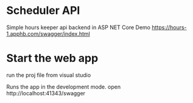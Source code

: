 # Scheduler API

Simple hours keeper api backend in ASP NET Core
Demo https://hours-1.apphb.com/swagger/index.html

# Start the web app

run the proj file from visual studio

Runs the app in the development mode.
open http://localhost:41343/swagger
